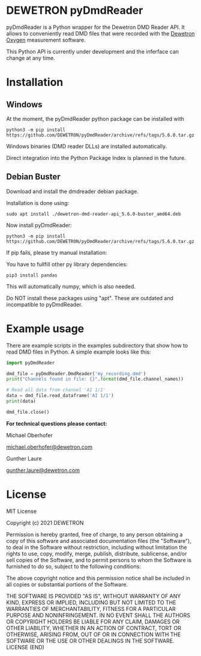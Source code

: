 # DEWETRON pyDmdReader

pyDmdReader is a Python wrapper for the Dewetron DMD Reader API. It allows to conveniently read DMD files that were recorded with the [Dewetron Oxygen](https://www.dewetron.com/products/oxygen-measurement-software/) measurement software.

This Python API is currently under development and the inferface can change at any time. 


# Installation

## Windows

At the moment, the pyDmdReader python package can be installed with

```
python3 -m pip install https://github.com/DEWETRON/pyDmdReader/archive/refs/tags/5.6.0.tar.gz
```

Windows binaries (DMD reader DLLs) are installed automatically.

Direct integration into the Python Package Index is planned in the future.

## Debian Buster 

Download and install the dmdreader debian package.

Installation is done using:

```
sudo apt install ./dewetron-dmd-reader-api_5.6.0-buster_amd64.deb
```

Now install pyDmdReader:
```
python3 -m pip install https://github.com/DEWETRON/pyDmdReader/archive/refs/tags/5.6.0.tar.gz
```

If pip fails, please try manual installation:

You have to fullfill other py library dependencies:

```
pip3 install pandas
```

This will automatically numpy, which is also needed.

Do NOT install these packages using "apt".
These are outdated and incompatible to pyDmdReader.

# Example usage
There are example scripts in the examples subdirectory that show how to read DMD files in Python. A simple example looks like this:
```python
import pyDmdReader

dmd_file = pyDmdReader.DmdReader('my_recording.dmd')
print("Channels found in file: {}".format(dmd_file.channel_names))

# Read all data from channel 'AI 1/1'
data = dmd_file.read_dataframe('AI 1/1')
print(data)

dmd_file.close()
```

**For technical questions please contact:**

Michael Oberhofer 

michael.oberhofer@dewetron.com

Gunther Laure

gunther.laure@dewetron.com




# License
MIT License

Copyright (c) 2021 DEWETRON

Permission is hereby granted, free of charge, to any person obtaining a copy
of this software and associated documentation files (the "Software"), to deal
in the Software without restriction, including without limitation the rights
to use, copy, modify, merge, publish, distribute, sublicense, and/or sell
copies of the Software, and to permit persons to whom the Software is
furnished to do so, subject to the following conditions:

The above copyright notice and this permission notice shall be included in all
copies or substantial portions of the Software.

THE SOFTWARE IS PROVIDED "AS IS", WITHOUT WARRANTY OF ANY KIND, EXPRESS OR
IMPLIED, INCLUDING BUT NOT LIMITED TO THE WARRANTIES OF MERCHANTABILITY,
FITNESS FOR A PARTICULAR PURPOSE AND NONINFRINGEMENT. IN NO EVENT SHALL THE
AUTHORS OR COPYRIGHT HOLDERS BE LIABLE FOR ANY CLAIM, DAMAGES OR OTHER
LIABILITY, WHETHER IN AN ACTION OF CONTRACT, TORT OR OTHERWISE, ARISING FROM,
OUT OF OR IN CONNECTION WITH THE SOFTWARE OR THE USE OR OTHER DEALINGS IN THE
SOFTWARE.
LICENSE (END)
